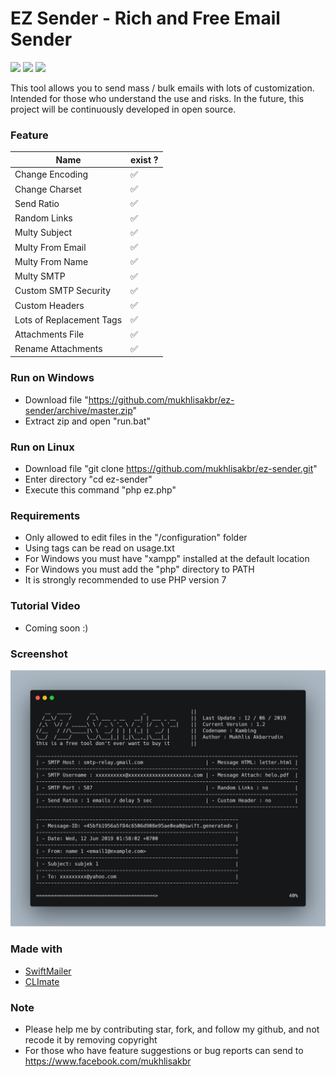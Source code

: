 # EZ Sender - Rich and Free Email Sender

![](https://img.shields.io/badge/version-v1.2-green.svg) ![](https://img.shields.io/github/stars/mukhlisakbr/ez-sender.svg)  ![](https://img.shields.io/github/forks/mukhlisakbr/ez-sender.svg)

This tool allows you to send mass / bulk emails with lots of customization. Intended for those who understand the use and risks. In the future, this project will be continuously developed in open source.

### Feature
| Name | exist ? |
|--|--|
| Change Encoding | ✅ |
| Change Charset | ✅ |
| Send Ratio | ✅ |
| Random Links | ✅ |
| Multy Subject  | ✅ |
| Multy From Email | ✅ |
| Multy From Name | ✅ |
| Multy SMTP | ✅ |
| Custom SMTP Security | ✅ |
| Custom Headers | ✅ |
| Lots of Replacement Tags | ✅ |
| Attachments File | ✅ |
| Rename Attachments | ✅ |

### Run on Windows

- Download file "https://github.com/mukhlisakbr/ez-sender/archive/master.zip"
- Extract zip and open "run.bat"

### Run on Linux

- Download file "git clone https://github.com/mukhlisakbr/ez-sender.git"
- Enter directory "cd ez-sender"
- Execute this command "php ez.php"

### Requirements

- Only allowed to edit files in the "/configuration" folder
- Using tags can be read on usage.txt
- For Windows you must have "xampp" installed at the default location
- For Windows you must add the "php" directory to PATH
- It is strongly recommended to use PHP version 7 

### Tutorial Video

- Coming soon :)

### Screenshot

![](screenshot/ez-sender%20v1.2.png)

### Made with

-  [SwiftMailer](https://github.com/swiftmailer/swiftmailer)
-  [CLImate](https://github.com/thephpleague/climate)

### Note

- Please help me by contributing star, fork, and follow my github, and not recode it by removing copyright
- For those who have feature suggestions or bug reports can send to https://www.facebook.com/mukhlisakbr

